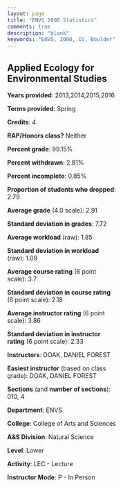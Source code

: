 ```yaml
---
layout: page
title: "ENVS 2000 Statistics"
comments: true
description: "blank"
keywords: "ENVS, 2000, CU, Boulder"
--- 
```

<head>
<script src="https://ajax.googleapis.com/ajax/libs/jquery/2.1.3/jquery.min.js"></script>
<script src="https://dl.dropboxusercontent.com/s/pc42nxpaw1ea4o9/highcharts.js?dl=0"></script>
<!-- <script src="../assets/js/highcharts.js"></script> -->
<style type="text/css">@font-face {
	font-family: "Bebas Neue";
	src: url(https://www.filehosting.org/file/details/544349/BebasNeue%20Regular.otf) format("opentype");
	}
	h1.Bebas { 
		font-family: "Bebas Neue", Verdana, Tahoma;
	}
</style>
</head>
<body>
	<div id="container" style="float: right; width: 45%; height: 88%; margin-left: 2.5%; margin-right: 2.5%;"></div>
	<script language="JavaScript">
		$(document).ready(function() {
		var chart = {type: 'column'};
		var title = {text: 'Grade Distribution'};
		var xAxis = {categories: ['A','B','C','D','F'],crosshair: true};
		var yAxis = {min: 0,title: {text: 'Percentage'}};
		var tooltip = {headerFormat: '<center><b><span style="font-size:20px">{point.key}</span></b></center>',
		               pointFormat: '<td style="padding:0"><b>{point.y:.1f}%</b></td>',
		               footerFormat: '</table>',shared: true,useHTML: true};
		var plotOptions = {column: {pointPadding: 0.0,borderWidth: 0}};  
		var credits = {enabled: false};var series= [{name: 'Percent',data: [28.99,40.58,26.09,1.45,2.9,]}];
		var json = {};
		json.chart = chart;
		json.title = title;
		json.tooltip = tooltip;
		json.xAxis = xAxis;
		json.yAxis = yAxis;  
		json.series = series;
		json.plotOptions = plotOptions;  
		json.credits = credits;
		$('#container').highcharts(json);
	});
	</script>
</body>
			   
## Applied Ecology for Environmental Studies

**Years provided**: 2013,2014,2015,2016

**Terms provided**: Spring

**Credits**: 4

**RAP/Honors class?** Neither

**Percent grade**: 99.15%

**Percent withdrawn**: 2.81%

**Percent incomplete**: 0.85%

**Proportion of students who dropped**: 2.79

**Average grade** (4.0 scale): 2.91

**Standard deviation in grades**: 7.72

**Average workload** (raw): 1.85

**Standard deviation in workload** (raw): 1.09

**Average course rating** (6 point scale): 3.7

**Standard deviation in course rating** (6 point scale): 2.18

**Average instructor rating** (6 point scale): 3.86

**Standard deviation in instructor rating** (6 point scale): 2.33

**Instructors**: DOAK, DANIEL FOREST

**Easiest instructor** (based on class grade): DOAK, DANIEL FOREST

**Sections** (and **number of sections**): 010, 4

**Department**: ENVS

**College**: College of Arts and Sciences

**A&S Division**: Natural Science

**Level**: Lower

**Activity**: LEC - Lecture

**Instructor Mode**: P  - In Person